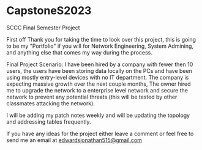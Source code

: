 # CapstoneS2023
SCCC Final Semester Project

First off Thank you for taking the time to look over this project, this is going to be my "Portfolio" if you will for Network Engineering, System Admining, and anything else that comes my way during the process. 

Final Project Scenario:
I have been hired by a company with fewer then 10 users, the users have been storing data locally on the PCs and have been using mostly entry-level devices with no IT department. The company is expecting massive growth over the next couple months, The owner hired me to upgrade the network to a enterprise level network and secure the network to prevent any potential threats (this will be tested by other classmates attacking the network).

I will be adding my patch notes weekly and will be updating the topology and addressing tables frequently.

If you have any ideas for the project either leave a comment or feel free to send me an email at edwardsjonathan515@gmail.com
